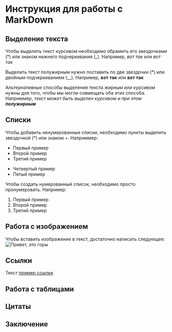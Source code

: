 # Инструкция для работы с MarkDown

## Выделение текста

Чтобы выделить текст курсивом необходимо обрамить его звездочками (*) или знаком нижнего подчеркивания (_). Например, *вот так* или _вот так_

Выделить текст полужирным нужно поставить по две звездочки (*) или двойным подчеркиванием (__). Например, **вот так** или __вот так__ 

Альтернативные способы выделения текста жирным или курсивом нужны для того, чтобы мы могли совмещать оба этих способа. Наприммер, _текст может быть выделен курсивом и при этом **полужирным**_

## Списки 

Чтобы добавить ненумерованные списки, необходимо пункты выделить звездочкой (*) или знаком +. Наприммер:
* Первый пример
* Второй пример
* Третий пример
+ Четвертый пример
+ Пятый пример

Чтобы создать нумерованный список, необходимо просто пронумеровать. Например:
1. Первый пример
2. Второй пример
3. Третий пример

## Работа с изображением

Чтобы вставить изображение в текст, достаточно написать следующее: 
![Привет, это горы](Gora.jpg)

## Ссылки
Текст [пример ссылки](http.example.com "Вскплывающее окно") 
## Работа с таблицами

## Цитаты

## Заключение